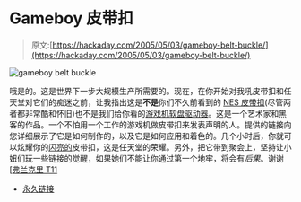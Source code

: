 # Gameboy 皮带扣

> 原文:[https://hackaday.com/2005/05/03/gameboy-belt-buckle/](https://hackaday.com/2005/05/03/gameboy-belt-buckle/)

![gameboy belt buckle](img/b2f61d4f5ca6e8b9091dbb637b26ca51.png)

哦是的。这是世界下一步大规模生产所需要的。现在，在你开始对我吼皮带扣和任天堂对它们的痴迷之前，让我指出这是**不是**你们不久前看到的 [NES 皮带扣](http://www.engadget.com/entry/3871089443365299/)(尽管两者都非常酷和怀旧)也不是我们给你看的[游戏机软盘驱动器](http://hackaday.com/entry/1234000543041024/)。这是一个艺术家和黑客的作品。一个不怕用一个工作的游戏机做皮带扣来发表声明的人。提供的链接向您详细展示了它是如何制作的，以及它是如何应用和着色的。几个小时后，你就可以炫耀你的[闪亮的](http://hackaday.com/entry/1234000860041105/)皮带扣，这是任天堂的荣耀。另外，把它带到聚会上，坚持让小妞们玩一些链接的觉醒，如果她们不能让你通过第一个地牢，将会有*后果*。谢谢[[弗兰克里 T11](http://franklid.blogspot.com)

*   [永久链接](http://franklid.blogspot.com/2005/05/gbc-mod-part-2-blingboy-version-10.html)